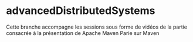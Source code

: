 # advancedDistributedSystems
Cette branche accompagne les sessions sous forme de vidéos de la partie consacrée à la présentation de Apache Maven
Parie sur Maven

 
